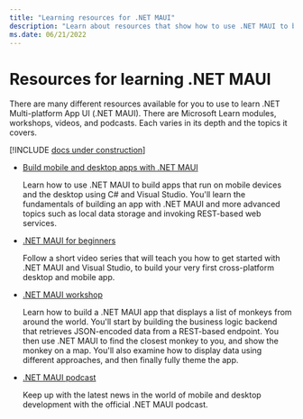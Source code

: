 ```yaml
---
title: "Learning resources for .NET MAUI"
description: "Learn about resources that show how to use .NET MAUI to build apps that run on mobile devices and the desktop."
ms.date: 06/21/2022
---
```


# Resources for learning .NET MAUI

There are many different resources available for you to use to learn .NET Multi-platform App UI (.NET MAUI). There are Microsoft Learn modules, workshops, videos, and podcasts. Each varies in its depth and the topics it covers.

[!INCLUDE [docs under construction](~/includes/preview-note.md)]

- [Build mobile and desktop apps with .NET MAUI](/learn/paths/build-apps-with-dotnet-maui)

    Learn how to use .NET MAUI to build apps that run on mobile devices and the desktop using C# and Visual Studio. You'll learn the fundamentals of building an app with .NET MAUI and more advanced topics such as local data storage and invoking REST-based web services.

- [.NET MAUI for beginners](https://www.youtube.com/playlist?list=PLdo4fOcmZ0oUBAdL2NwBpDs32zwGqb9DY)

    Follow a short video series that will teach you how to get started with .NET MAUI and Visual Studio, to build your very first cross-platform desktop and mobile app.

- [.NET MAUI workshop](https://github.com/dotnet-presentations/dotnet-maui-workshop)

    Learn how to build a .NET MAUI app that displays a list of monkeys from around the world. You'll start by building the business logic backend that retrieves JSON-encoded data from a REST-based endpoint. You then use .NET MAUI to find the closest monkey to you, and show the monkey on a map. You'll also examine how to display data using different approaches, and then finally fully theme the app.

- [.NET MAUI podcast](https://www.dotnetmauipodcast.com)

    Keep up with the latest news in the world of mobile and desktop development with the official .NET MAUI podcast.
